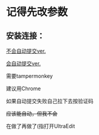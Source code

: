 # 记得先改参数

## 安装连接：

[不会自动提交ver.](https://github.com/SaigyoujiYukon/auto-wjx/raw/master/wjx_no_auto_sub.user.js)

[会自动提交ver.](https://github.com/SaigyoujiYukon/auto-wjx/raw/master/wjx_auto_sub.user.js)

需要tampermonkey

建议用Chrome

如果自动提交失败自己拉下去按验证码

~~应该能自动，但我不会~~

在做了再做了(指打开UltraEdit
